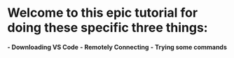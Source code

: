 # Welcome to this epic tutorial for doing these specific three things:

**- Downloading VS Code**
**- Remotely Connecting**
**- Trying some commands**


